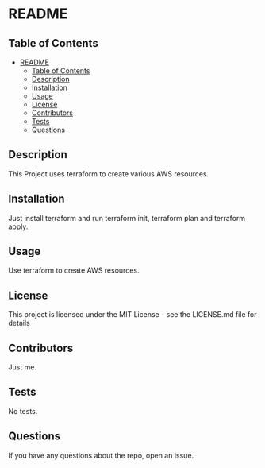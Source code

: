 <!-- README -->
# README

## Table of Contents
- [README](#readme)
  - [Table of Contents](#table-of-contents)
  - [Description](#description)
  - [Installation](#installation)
  - [Usage](#usage)
  - [License](#license)
  - [Contributors](#contributors)
  - [Tests](#tests)
  - [Questions](#questions)

## Description

This Project uses terraform to create various AWS resources.

## Installation

Just install terraform and run terraform init, terraform plan and terraform apply.

## Usage

Use terraform to create AWS resources.

## License

This project is licensed under the MIT License - see the LICENSE.md file for details

## Contributors

Just me.

## Tests

No tests.

## Questions

If you have any questions about the repo, open an issue.